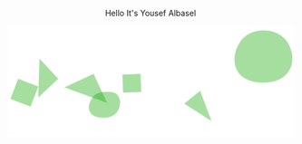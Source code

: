 <div style="position: relative;">
  <center>
    <p>Hello It's Yousef Albasel</p>
  </center>
  <img src="https://raw.githubusercontent.com/Yousef-Albasel/Yousef-Albasel/master/Animated Shape (1).svg" style="position: absolute; top:-50; width: 100%;" alt="Image">
</div>
